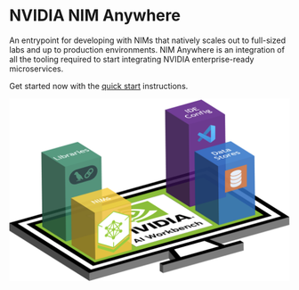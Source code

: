# NVIDIA NIM Anywhere

An entrypoint for developing with NIMs that natively scales out to full-sized labs and up to production environments.
NIM Anywhere is an integration of all the tooling required to start integrating NVIDIA enterprise-ready microservices.

Get started now with the [quick start](#quick-start) instructions.

![NIM Anywhere Screenshot](_static/nim-anywhere.png)
